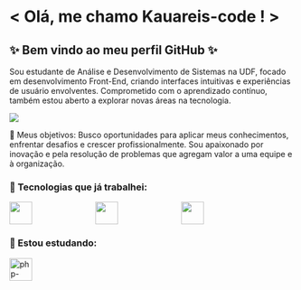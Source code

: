 # < Olá, me chamo Kauareis-code ! >
## ✨ Bem vindo ao meu perfil GitHub ✨

Sou estudante de Análise e Desenvolvimento de Sistemas na UDF, focado em desenvolvimento Front-End, criando interfaces intuitivas e experiências de usuário envolventes. Comprometido com o aprendizado contínuo, também estou aberto a explorar novas áreas na tecnologia.

![](https://github.com/Kauareis-code/imags/blob/main/Tumblr.gif)

🚀 Meus objetivos:
Busco oportunidades para aplicar meus conhecimentos, enfrentar desafios e crescer profissionalmente. Sou apaixonado por inovação e pela resolução de problemas que agregam valor a uma equipe e à organização.

### 🌱 Tecnologias que já trabalhei:
<p style="display: flex; align-items: center;gap: 50px;">
<img loading="lazy" src="https://cdn.jsdelivr.net/gh/devicons/devicon@latest/icons/c/c-line.svg" width="40" height="40"/> &nbsp;&nbsp;&nbsp
<img loading="lazy" src="https://cdn.jsdelivr.net/gh/devicons/devicon@latest/icons/html5/html5-plain.svg"  width="40" height="40"/> &nbsp;&nbsp;&nbsp
<img loading="lazy" src="https://cdn.jsdelivr.net/gh/devicons/devicon@latest/icons/bootstrap/bootstrap-original.svg" width="40" height="40"/> &nbsp;&nbsp;&nbsp
</p>

### 🌱 Estou estudando:
<p style="display: flex; align-items: center;gap: 50px;">
<img loading="lazy" src="https://img.icons8.com/ios-filled/50/6C6ECF/php-logo.png" alt="php-logo" width="40" height="40"/> 
</p>

